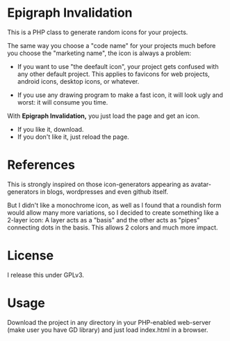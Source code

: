 Epigraph Invalidation
=====================

This is a PHP class to generate random icons for your projects.

The same way you choose a "code name" for your projects much before you choose the "marketing name",
the icon is always a problem:

* If you want to use "the deefault icon", your project gets confused with any other default project.
This applies to favicons for web projects, android icons, desktop icons, or whatever.

* If you use any drawing program to make a fast icon, it will look ugly and worst: it will consume you time.

With **Epigraph Invalidation,** you just load the page and get an icon.

* If you like it, download.
* If you don't like it, just reload the page.

References
==========

This is strongly inspired on those icon-generators appearing as avatar-generators in blogs,
wordpresses and even github itself.

But I didn't like a monochrome icon, as well as I found that a roundish form would allow many more variations,
so I decided to create something like a 2-layer icon: A layer acts as a "basis" and the other acts as "pipes" connecting
dots in the basis. This allows 2 colors and much more impact.

License
=======

I release this under GPLv3.

Usage
=====

Download the project in any directory in your PHP-enabled web-server (make user you have GD library)
and just load index.html in a browser.
